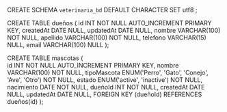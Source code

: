 CREATE SCHEMA `veterinaria_bd` DEFAULT CHARACTER SET utf8 ;

CREATE TABLE dueños (
    id INT NOT NULL AUTO_INCREMENT PRIMARY KEY,
    createdAt DATE NULL,
    updatedAt DATE NULL,
    nombre VARCHAR(100) NOT NULL,
    apellido VARCHAR(100) NOT NULL,
    telefono VARCHAR(15) NULL,
    email VARCHAR(100) NULL
);

CREATE TABLE mascotas (    
	id INT NOT NULL AUTO_INCREMENT PRIMARY KEY,
    nombre VARCHAR(100) NOT NULL,
    tipoMascota ENUM('Perro', 'Gato', 'Conejo', 'Ave', 'Otro') NOT NULL,
    estado ENUM('active', 'inactive') NOT NULL,
    nacimiento DATE NOT NULL,
    dueñoId INT NOT NULL,
    createdAt DATE NULL,
    updatedAt DATE NULL,
    FOREIGN KEY (dueñoId) REFERENCES dueños(id)
);
